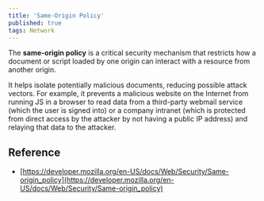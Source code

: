 ```yaml
---
title: 'Same-Origin Policy'
published: true
tags: Network
---
```


The **same-origin policy** is a critical security mechanism that restricts how a
document or script loaded by one origin can interact with a resource from
another origin.

It helps isolate potentially malicious documents, reducing possible attack
vectors. For example, it prevents a malicious website on the Internet from
running JS in a browser to read data from a third-party webmail service (which
the user is signed into) or a company intranet (which is protected from direct
access by the attacker by not having a public IP address) and relaying that
data to the attacker.

## Reference

- [https://developer.mozilla.org/en-US/docs/Web/Security/Same-origin_policy](https://developer.mozilla.org/en-US/docs/Web/Security/Same-origin_policy)